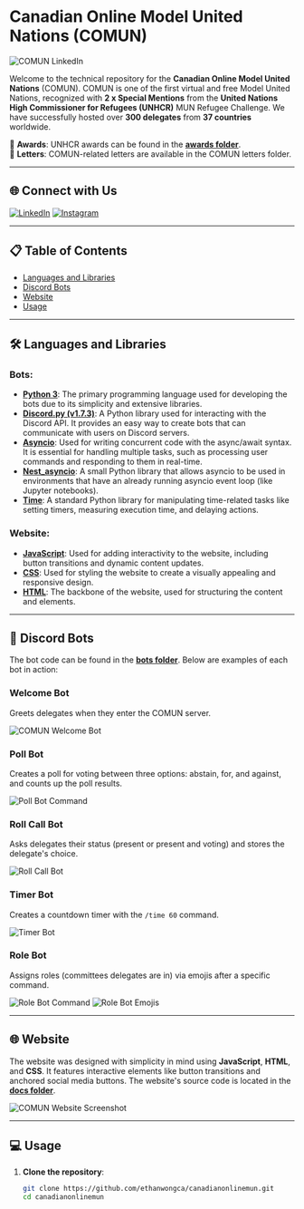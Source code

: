 # Canadian Online Model United Nations (COMUN)

![COMUN LinkedIn](https://github.com/user-attachments/assets/2b8feb6f-9209-4d28-beac-db9e26513156)

Welcome to the technical repository for the **Canadian Online Model United Nations** (COMUN). COMUN is one of the first virtual and free Model United Nations, recognized with **2 x Special Mentions** from the **United Nations High Commissioner for Refugees (UNHCR)** MUN Refugee Challenge. We have successfully hosted over **300 delegates** from **37 countries** worldwide.

📂 **Awards**: UNHCR awards can be found in the [**awards folder**](./Awards).  
📂 **Letters**: COMUN-related letters are available in the COMUN letters folder.

---

## 🌐 Connect with Us
[![LinkedIn](https://img.shields.io/badge/LinkedIn-0077B5?logo=linkedin&logoColor=white)](https://www.linkedin.com/company/canadianonlinemun)
[![Instagram](https://img.shields.io/badge/Instagram-E4405F?logo=instagram&logoColor=white)](https://www.instagram.com/canadianonlinemun/?hl=en)

---

## 📋 Table of Contents

- [Languages and Libraries](#-languages-and-libraries)
- [Discord Bots](#-discord-bots)
- [Website](#-website)
- [Usage](#-usage)

---

## 🛠 Languages and Libraries

### **Bots:**

- **[Python 3](https://www.python.org/doc/)**: The primary programming language used for developing the bots due to its simplicity and extensive libraries.
- **[Discord.py (v1.7.3)](https://discordpy.readthedocs.io/en/stable/)**: A Python library used for interacting with the Discord API. It provides an easy way to create bots that can communicate with users on Discord servers.
- **[Asyncio](https://docs.python.org/3/library/asyncio.html)**: Used for writing concurrent code with the async/await syntax. It is essential for handling multiple tasks, such as processing user commands and responding to them in real-time.
- **[Nest_asyncio](https://github.com/erdewit/nest_asyncio)**: A small Python library that allows asyncio to be used in environments that have an already running asyncio event loop (like Jupyter notebooks).
- **[Time](https://docs.python.org/3/library/time.html)**: A standard Python library for manipulating time-related tasks like setting timers, measuring execution time, and delaying actions.

### **Website:**

- **[JavaScript](https://developer.mozilla.org/en-US/docs/Web/JavaScript/Guide)**: Used for adding interactivity to the website, including button transitions and dynamic content updates.
- **[CSS](https://developer.mozilla.org/en-US/docs/Web/CSS)**: Used for styling the website to create a visually appealing and responsive design.
- **[HTML](https://developer.mozilla.org/en-US/docs/Web/HTML)**: The backbone of the website, used for structuring the content and elements.

---

## 🤖 Discord Bots

The bot code can be found in the [**bots folder**](./bots). Below are examples of each bot in action:

### **Welcome Bot**
Greets delegates when they enter the COMUN server.

![COMUN Welcome Bot](https://user-images.githubusercontent.com/87055387/236654482-14f38c98-14b6-496a-925d-cd4b0cf6d69a.png)

### **Poll Bot**
Creates a poll for voting between three options: abstain, for, and against, and counts up the poll results.

![Poll Bot Command](https://user-images.githubusercontent.com/87055387/236654479-a42ebbc4-5390-4898-9892-2de130e4e388.png)

### **Roll Call Bot**
Asks delegates their status (present or present and voting) and stores the delegate's choice.

![Roll Call Bot](https://user-images.githubusercontent.com/87055387/236654469-a2fcb6ca-d936-48cb-b302-2f82caa570e9.png)

### **Timer Bot**
Creates a countdown timer with the `/time 60` command.

![Timer Bot](https://user-images.githubusercontent.com/87055387/236659709-80cca300-af8e-4453-8de1-9072b8e9854a.png)

### **Role Bot**
Assigns roles (committees delegates are in) via emojis after a specific command.

![Role Bot Command](https://user-images.githubusercontent.com/87055387/236660798-ec0a5467-956e-435f-b10b-bfba2af5a7a4.png)
![Role Bot Emojis](https://user-images.githubusercontent.com/87055387/236660826-0876c060-7501-4141-9232-2d73a3dbb72f.png)

---

## 🌐 Website

The website was designed with simplicity in mind using **JavaScript**, **HTML**, and **CSS**. It features interactive elements like button transitions and anchored social media buttons. The website's source code is located in the [**docs folder**](./docs).

![COMUN Website Screenshot](https://github.com/user-attachments/assets/768296e1-a431-4ba7-95b8-bad411e994db)

---

## 💻 Usage

1. **Clone the repository**:
   ```bash
   git clone https://github.com/ethanwongca/canadianonlinemun.git
   cd canadianonlinemun

